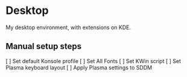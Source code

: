 # Desktop

My desktop environment, with extensions on KDE.

## Manual setup steps

[ ] Set default Konsole profile
[ ] Set All Fonts
[ ] Set KWin script
[ ] Set Plasma keyboard layout
[ ] Apply Plasma settings to SDDM
